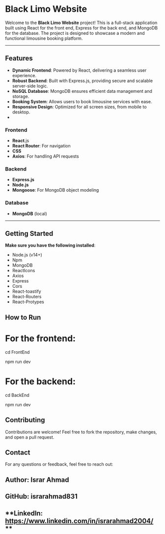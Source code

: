 # **Black Limo Website**

Welcome to the **Black Limo Website** project! This is a full-stack application built using React for the front end, Express for the back end, and MongoDB for the database. The project is designed to showcase a modern and functional limousine booking platform.

---

## **Features**

- **Dynamic Frontend**: Powered by React, delivering a seamless user experience.
- **Robust Backend**: Built with Express.js, providing secure and scalable server-side logic.
- **NoSQL Database**: MongoDB ensures efficient data management and storage.
- **Booking System**: Allows users to book limousine services with ease.
- **Responsive Design**: Optimized for all screen sizes, from mobile to desktop.
-

### **Frontend**

- **React**.js
- **React Router**: For navigation
- **CSS**
- **Axios**: For handling API requests

### **Backend**

- **Express.js**
- **Node.js**
- **Mongoose**: For MongoDB object modeling

### **Database**

- **MongoDB** (local)

---

## **Getting Started**

**Make sure you have the following installed**:

- Node.js (v14+)
- Npm
- MongoDB
- ReactIcons
- Axios
- Express
- Cors
- React-toastify
- React-Routers
- React-Protypes

## **How to Run**

# **For the frontend**:

cd FrontEnd

npm run dev

# **For the backend**:

cd BackEnd

npm run dev

## **Contributing**

Contributions are welcome! Feel free to fork the repository, make changes, and open a pull request.

## **Contact**

For any questions or feedback, feel free to reach out:

## **Author: Israr Ahmad**

## **GitHub: israrahmad831**

## **LinkedIn: https://www.linkedin.com/in/israrahmad2004/ **
